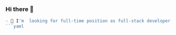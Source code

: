 ### Hi there 👋
```javascript
- 👀 I'm  looking for full-time position as full-stack developer
```yaml
